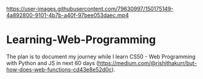

https://user-images.githubusercontent.com/79630997/150175149-4a892800-9101-4b7b-a40f-97bee053daec.mp4

# Learning-Web-Programming
The plan is to document my journey while I learn CS50 - Web Programming with Python and JS in next 60 days (https://medium.com/@rishithakurr/but-how-does-web-functions-cd43e8e52d0c).
